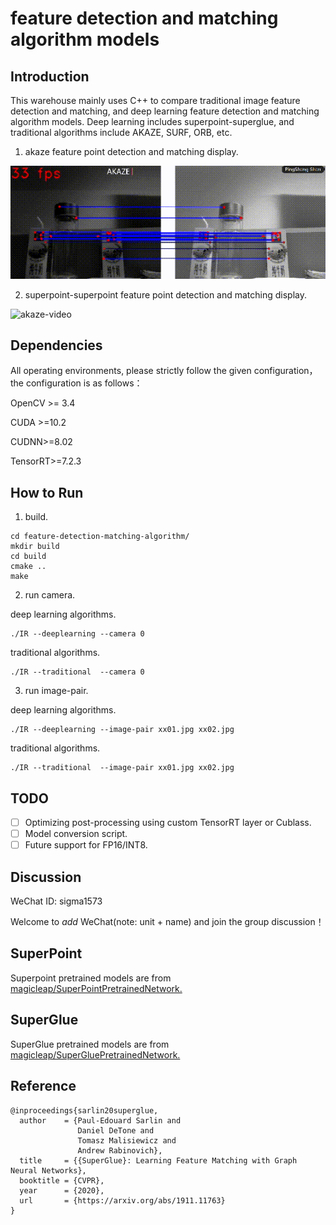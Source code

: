 #                feature detection and matching algorithm models



## Introduction		

This warehouse mainly uses C++ to compare traditional image feature detection and matching, and deep learning feature detection and matching algorithm models. Deep learning includes superpoint-superglue, and traditional algorithms include AKAZE, SURF, ORB, etc.

1. akaze feature point detection and matching display.

![akaze-image](./image/akaze_example.gif)

2. superpoint-superpoint feature point detection and matching display.

![akaze-video](./image/deep-learning_example.gif)

## Dependencies

All operating environments, please strictly follow the given configuration，the configuration is as follows：

OpenCV >= 3.4

CUDA >=10.2

CUDNN>=8.02

TensorRT>=7.2.3

## How to Run

1. build.

```
cd feature-detection-matching-algorithm/
mkdir build
cd build
cmake ..
make
```

2. run camera.

deep learning algorithms.

```
./IR --deeplearning --camera 0
```

traditional algorithms.

```
./IR --traditional  --camera 0
```

3. run image-pair.

deep learning algorithms.

```
./IR --deeplearning --image-pair xx01.jpg xx02.jpg
```

traditional algorithms.

```
./IR --traditional  --image-pair xx01.jpg xx02.jpg
```

## TODO

- [ ]  Optimizing post-processing using custom TensorRT layer or Cublass.
- [ ]  Model conversion script.
- [ ] Future support for FP16/INT8.

## Discussion

WeChat ID: sigma1573

Welcome to *add* WeChat(note: unit + name) and join the group discussion！

## SuperPoint

Superpoint pretrained models are from [magicleap/SuperPointPretrainedNetwork.](https://github.com/magicleap/SuperPointPretrainedNetwork)

## SuperGlue

SuperGlue pretrained models are from [magicleap/SuperGluePretrainedNetwork.](https://github.com/magicleap/SuperGluePretrainedNetwork)

## Reference

```
@inproceedings{sarlin20superglue,
  author    = {Paul-Edouard Sarlin and
               Daniel DeTone and
               Tomasz Malisiewicz and
               Andrew Rabinovich},
  title     = {{SuperGlue}: Learning Feature Matching with Graph Neural Networks},
  booktitle = {CVPR},
  year      = {2020},
  url       = {https://arxiv.org/abs/1911.11763}
}
```

